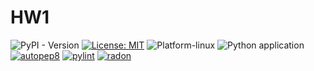 # HW1
![PyPI - Version](https://img.shields.io/badge/Python-3.13-blue.svg) [![License: MIT](https://img.shields.io/badge/License-MIT-yellow.svg)](https://opensource.org/licenses/MIT) ![Platform-linux](https://img.shields.io/badge/Platform-Linux-orange)
![Python application](https://github.com/Fall-2024-SE-Group/HW1/actions/workflows/python-app.yml/badge.svg)
[![autopep8](https://img.shields.io/badge/Autopep8-green)](https://github.com/Fall-2024-SE-Group/HW1/actions)
[![pylint](https://img.shields.io/badge/Pylint-blue)](https://github.com/Fall-2024-SE-Group/HW1/actions)
[![radon](https://img.shields.io/badge/Radon-yellow)](https://github.com/Fall-2024-SE-Group/HW1/actions)

